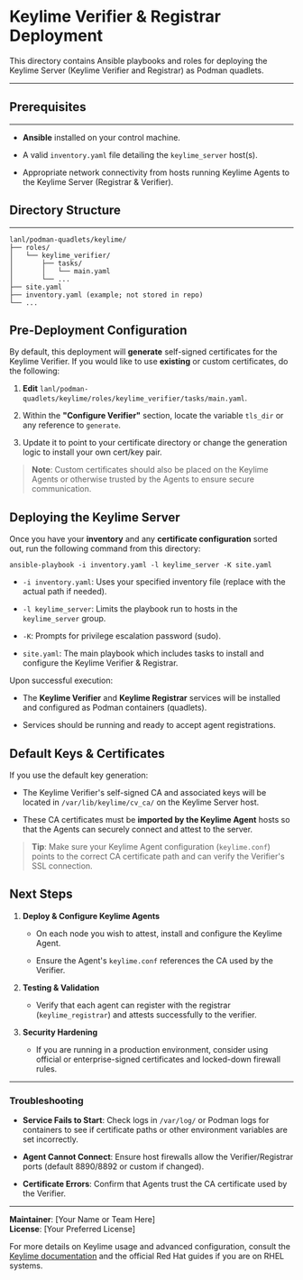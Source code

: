 # Keylime Verifier & Registrar Deployment

This directory contains Ansible playbooks and roles for deploying the Keylime Server (Keylime Verifier and Registrar) as Podman quadlets.

---

## Prerequisites
-------------

-   **Ansible** installed on your control machine.

-   A valid `inventory.yaml` file detailing the `keylime_server` host(s).

-   Appropriate network connectivity from hosts running Keylime Agents to the Keylime Server (Registrar & Verifier).

## Directory Structure
-------------------

```
lanl/podman-quadlets/keylime/
├── roles/
│   └── keylime_verifier/
│       ├── tasks/
│       │   └── main.yaml
│       └── ...
├── site.yaml
├── inventory.yaml (example; not stored in repo)
└── ...

```

Pre-Deployment Configuration
----------------------------

By default, this deployment will **generate** self-signed certificates for the Keylime Verifier. If you would like to use **existing** or custom certificates, do the following:

1.  **Edit** `lanl/podman-quadlets/keylime/roles/keylime_verifier/tasks/main.yaml`.

2.  Within the **"Configure Verifier"** section, locate the variable `tls_dir` or any reference to `generate`.

3.  Update it to point to your certificate directory or change the generation logic to install your own cert/key pair.

> **Note**: Custom certificates should also be placed on the Keylime Agents or otherwise trusted by the Agents to ensure secure communication.

Deploying the Keylime Server
----------------------------

Once you have your **inventory** and any **certificate configuration** sorted out, run the following command from this directory:

```
ansible-playbook -i inventory.yaml -l keylime_server -K site.yaml

```

-   `-i inventory.yaml`: Uses your specified inventory file (replace with the actual path if needed).

-   `-l keylime_server`: Limits the playbook run to hosts in the `keylime_server` group.

-   `-K`: Prompts for privilege escalation password (sudo).

-   `site.yaml`: The main playbook which includes tasks to install and configure the Keylime Verifier & Registrar.

Upon successful execution:

-   The **Keylime Verifier** and **Keylime Registrar** services will be installed and configured as Podman containers (quadlets).

-   Services should be running and ready to accept agent registrations.

Default Keys & Certificates
---------------------------

If you use the default key generation:

-   The Keylime Verifier's self-signed CA and associated keys will be located in `/var/lib/keylime/cv_ca/` on the Keylime Server host.

-   These CA certificates must be **imported by the Keylime Agent** hosts so that the Agents can securely connect and attest to the server.

> **Tip**: Make sure your Keylime Agent configuration (`keylime.conf`) points to the correct CA certificate path and can verify the Verifier's SSL connection.

Next Steps
----------

1.  **Deploy & Configure Keylime Agents**

    -   On each node you wish to attest, install and configure the Keylime Agent.

    -   Ensure the Agent's `keylime.conf` references the CA used by the Verifier.

2.  **Testing & Validation**

    -   Verify that each agent can register with the registrar (`keylime_registrar`) and attests successfully to the verifier.

3.  **Security Hardening**

    -   If you are running in a production environment, consider using official or enterprise-signed certificates and locked-down firewall rules.

* * * * *

### Troubleshooting

-   **Service Fails to Start**: Check logs in `/var/log/` or Podman logs for containers to see if certificate paths or other environment variables are set incorrectly.

-   **Agent Cannot Connect**: Ensure host firewalls allow the Verifier/Registrar ports (default 8890/8892 or custom if changed).

-   **Certificate Errors**: Confirm that Agents trust the CA certificate used by the Verifier.

* * * * *

**Maintainer**: [Your Name or Team Here]\
**License**: [Your Preferred License]

For more details on Keylime usage and advanced configuration, consult the [Keylime documentation](https://keylime.dev/) and the official Red Hat guides if you are on RHEL systems.